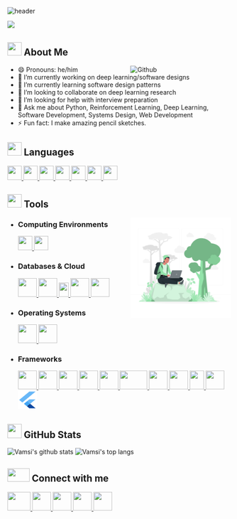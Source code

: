 ![header](https://capsule-render.vercel.app/api?type=waving&color=gradient&customColorList=10&height=300&section=header&text=Hi,%20I'm%20Vamsi%20!!%20👋&fontSize=60&animation=fadeIn&fontAlignY=38&desc={Software%20Development}%20∪%20{Research}&animation=scaleIn&descAlignY=51&descAlign=62) 

![](https://komarev.com/ghpvc/?username=Vamsi995&label=PROFILE+VIEWS&color=dc143c)

<!--
[![Typing SVG](https://readme-typing-svg.demolab.com/?lines={Software+Development}+∪+{Research})](https://git.io/typing-svg)

-->

<h2> <img src="https://cdn.edu.buncee.com/assets/48c9418aae96bd73814084fb7a379840/animation-imagination-speachbubble-0325820.gif" width=32px height=30px> About Me </h2>

<img width="45%" align="right" alt="Github" src="https://raw.githubusercontent.com/rahulbanerjee26/githubProfileReadmeGenerator/47a1a7b035154ce002fffc42e803b6ca8acbc4f3/gifs/git-header.svg" />

- 😄 Pronouns: he/him
- 🔭 I’m currently working on deep learning/software designs
- 🌱 I’m currently learning software design patterns
- 👯 I’m looking to collaborate on deep learning research
- 🤔 I’m looking for help with interview preparation
- 💬 Ask me about Python, Reinforcement Learning, Deep Learning, Software Development, Systems Design, Web Development
- ⚡ Fun fact: I make amazing pencil sketches. 


<!-- Languages -->

<h2> <img src = "https://raw.githubusercontent.com/rahulbanerjee26/githubProfileReadmeGenerator/main/gifs/code.gif" width = 32px height=30px> Languages </h2>
<a href= https://www.python.org/> <img width ='32px' height='32px' src ='https://raw.githubusercontent.com/rahulbanerjee26/githubAboutMeGenerator/main/icons/python.svg'> </a>
<a href= https://github.com/?tab=repositories&q=&type=&language=javascript&sort= > <img width ='32px' height='32px' src ='https://raw.githubusercontent.com/rahulbanerjee26/githubAboutMeGenerator/main/icons/javascript.svg'> </a>
<a href= https://github.com/?tab=repositories&q=&type=&language=c&sort= > <img width ='32px' height='32px' src ='https://raw.githubusercontent.com/rahulbanerjee26/githubAboutMeGenerator/main/icons/c.svg'> </a>
<a href= https://github.com/?tab=repositories&q=&type=&language=cpp&sort= > <img width ='32px' height='32px' src ='https://raw.githubusercontent.com/rahulbanerjee26/githubAboutMeGenerator/main/icons/cpp.svg'> </a>
<a href= https://github.com/?tab=repositories&q=&type=&language=java&sort= > <img width ='32px' height='32px' src ='https://www.svgrepo.com/show/303388/java-4-logo.svg'> </a>
<a href= https://github.com/?tab=repositories&q=&type=&language=bash&sort= > <img width ='32px' height='32px' src ='https://upload.wikimedia.org/wikipedia/commons/thumb/4/4b/Bash_Logo_Colored.svg/1200px-Bash_Logo_Colored.svg.png'> </a>
<a href= https://github.com/?tab=repositories&q=&type=&language=bash&sort= > <img width ='32px' height='32px' src ='https://upload.wikimedia.org/wikipedia/commons/thumb/3/38/HTML5_Badge.svg/2048px-HTML5_Badge.svg.png'> </a>



<!-- Tools -->

<h2> <img src = "https://media.baamboozle.com/uploads/images/486794/1632048628_42571.gif" width = 32px height=30px> Tools </h2>

<img width="45%" align="right" alt="Github" src="./assets/Working from anywhere-rafiki.svg" />


- <h3>Computing Environments</h3>
  <a href= https://github.com/?tab=repositories&q=&type=&language=python&sort= > <img width ='32px' height='32px' src ='https://www.docker.com/wp-content/uploads/2022/03/vertical-logo-monochromatic.png'> </a>
   <a href= https://github.com/?tab=repositories&q=&type=&language=python&sort= > <img width ='32px' height='32px' src ='https://upload.wikimedia.org/wikipedia/commons/thumb/2/21/Matlab_Logo.png/667px-Matlab_Logo.png'> </a>
  


- <h3>Databases & Cloud</h3>
  <a href= https://github.com/?tab=repositories&q=&type=&language=python&sort= > <img width ='42px' height='42px' src ='https://cdn.worldvectorlogo.com/logos/mongodb-icon-1.svg'> </a>
   <a href= https://github.com/?tab=repositories&q=&type=&language=python&sort= > <img width ='42px' height='42px' src ='https://cdn.cdnlogo.com/logos/m/47/mysql.svg'> </a>
   <a href= https://github.com/?tab=repositories&q=&type=&language=python&sort= > <img width ='22px' height='32px' src ='https://seeklogo.com/images/F/firebase-logo-402F407EE0-seeklogo.com.png'> </a>
   <a href= https://github.com/?tab=repositories&q=&type=&language=python&sort= > <img width ='42px' height='42px' src ='https://www.seidengroup.com/wp-content/uploads/2020/12/mariadb-logo.png'> </a>
   <a href= https://github.com/?tab=repositories&q=&type=&language=python&sort= > <img width ='42px' height='42px' src ='https://upload.wikimedia.org/wikipedia/commons/thumb/0/01/Google-cloud-platform.svg/2048px-Google-cloud-platform.svg.png'> </a>



- <h3>Operating Systems</h3>
   <a href= https://github.com/?tab=repositories&q=&type=&language=python&sort= > <img width ='42px' height='42px' src ='https://upload.wikimedia.org/wikipedia/commons/thumb/9/9e/UbuntuCoF.svg/768px-UbuntuCoF.svg.png?20120210072525'> </a>
   <a href= https://github.com/?tab=repositories&q=&type=&language=python&sort= > <img width ='42px' height='42px' src ='https://upload.wikimedia.org/wikipedia/commons/thumb/4/44/Microsoft_logo.svg/768px-Microsoft_logo.svg.png?20210729021049'> </a>


- <h3>Frameworks</h3>
  <a href= https://github.com/?tab=repositories&q=&type=&language=python&sort= > <img width ='42px' height='42px' src  ='https://upload.wikimedia.org/wikipedia/commons/thumb/3/3f/Git_icon.svg/1200px-Git_icon.svg.png'> </a>
  <a href= https://github.com/?tab=repositories&q=&type=&language=python&sort= > <img width ='42px' height='42px' src  ='https://upload.wikimedia.org/wikipedia/commons/thumb/2/2d/Tensorflow_logo.svg/957px-Tensorflow_logo.svg.png'> </a>
  <a href= https://github.com/?tab=repositories&q=&type=&language=python&sort= > <img width ='42px' height='42px' src  ='https://upload.wikimedia.org/wikipedia/commons/thumb/1/10/PyTorch_logo_icon.svg/1200px-PyTorch_logo_icon.svg.png'> </a>
  <a href= https://github.com/?tab=repositories&q=&type=&language=python&sort= > <img width ='42px' height='42px' src  ='https://www.gymlibrary.dev/_static/img/gym_logo_white.svg'> </a>
  <a href= https://github.com/?tab=repositories&q=&type=&language=python&sort= > <img width ='42px' height='42px' src  ='https://images.ctfassets.net/nrgyaltdicpt/6qSXAo1CYEeBn5RkKLOR64/19c74bfb9a32772e353ff25c6f0070f5/ologo_square_colour_light_bg.png'> </a>
  <a href= https://github.com/?tab=repositories&q=&type=&language=python&sort= > <img width ='62px' height='42px' src  ='https://upload.wikimedia.org/wikipedia/commons/thumb/d/d9/Node.js_logo.svg/1280px-Node.js_logo.svg.png'> </a>
  <a href= https://github.com/?tab=repositories&q=&type=&language=python&sort= > <img width ='42px' height='42px' src  ='https://upload.wikimedia.org/wikipedia/commons/thumb/a/a7/React-icon.svg/2300px-React-icon.svg.png'> </a>
  <a href= https://github.com/?tab=repositories&q=&type=&language=python&sort= > <img width ='42px' height='42px' src  ='https://upload.wikimedia.org/wikipedia/commons/thumb/c/cf/Angular_full_color_logo.svg/240px-Angular_full_color_logo.svg.png'> </a>
  <a href= https://github.com/?tab=repositories&q=&type=&language=python&sort= > <img width ='32px' height='42px' src  ='https://upload.wikimedia.org/wikipedia/commons/thumb/3/33/Figma-logo.svg/1667px-Figma-logo.svg.png'> </a>
  <a href= https://github.com/?tab=repositories&q=&type=&language=python&sort= > <img width ='42px' height='42px' src  ='https://www.svgrepo.com/show/354115/nginx.svg'> </a>
  <a href= https://github.com/?tab=repositories&q=&type=&language=python&sort= > <img width ='42px' height='42px' src  ='https://raw.githubusercontent.com/dnfield/flutter_svg/7d374d7107561cbd906d7c0ca26fef02cc01e7c8/example/assets/flutter_logo.svg?sanitize=true'> </a>
  


<h2> <img src='https://octodex.github.com/images/daftpunktocat-guy.gif' width='32px' height=32px> GitHub Stats </h2>

![Vamsi's github stats](https://github-readme-stats.vercel.app/api?username=Vamsi995&count_private=true&show_icons=true&bg_color=DEG,5A2B7A,9D1B27,A57434&title_color=FFFFFF&text_color=FFFFFF&border_color=000000&layout=compact&include_all_commits=true&line_height=20&card_width=350)
![Vamsi's top langs](https://github-readme-stats.vercel.app/api/top-langs/?username=Vamsi995&hide=Roff&bg_color=DEG,5A2B7A,9D1B27,A57434&title_color=FFFFFF&text_color=FFFFFF&border_color=000000&layout=compact&include_all_commits=true&count_private=true&card_width=350)


<h2> <img src='https://raw.githubusercontent.com/rahulbanerjee26/githubProfileReadmeGenerator/main/gifs/handShake.gif' width="50px" height=30px> Connect with me  </h2>
<a href= mailto:saivamsi.ds123@gmail.com> <img width ='52px' height='42px' src  ='https://upload.wikimedia.org/wikipedia/commons/thumb/7/7e/Gmail_icon_%282020%29.svg/2560px-Gmail_icon_%282020%29.svg.png'> </a>
<a href= https://www.linkedin.com/in/sai-vamsi-alisetti-4892a4197/> <img width ='42px' height='42px' src  ='https://cdn-icons-png.flaticon.com/512/174/174857.png'> </a>
<a href= https://www.instagram.com/_v.um.see_/ > <img width ='42px' height='42px' src  ='https://upload.wikimedia.org/wikipedia/commons/thumb/e/e7/Instagram_logo_2016.svg/2048px-Instagram_logo_2016.svg.png'> </a>
<a href= https://www.facebook.com/alisetti.vamsi > <img width ='42px' height='42px' src  ='https://upload.wikimedia.org/wikipedia/commons/thumb/f/fb/Facebook_icon_2013.svg/2048px-Facebook_icon_2013.svg.png'> </a>
<a href= https://twitter.com/vumsee_ > <img width ='42px' height='42px' src  ='https://www.iconpacks.net/icons/2/free-twitter-logo-icon-2429-thumb.png'> </a>










<!--
**Vamsi995/Vamsi995** is a ✨ _special_ ✨ repository because its `README.md` (this file) appears on your GitHub profile.

Here are some ideas to get you started:

- 🔭 I’m currently working on ... Nodejs, reactjs
- 🌱 I’m currently learning ... Flutter, Dart, Go
- 👯 I’m looking to collaborate on ... Literally anything, Always up to learning new things
- 🤔 I’m looking for help with ... 
- 💬 Ask me about ... Javascript, Python, Web Development
- 📫 How to reach me: ... 
- 😄 Pronouns: ... he/him
- ⚡ Fun fact: ... 
-->
